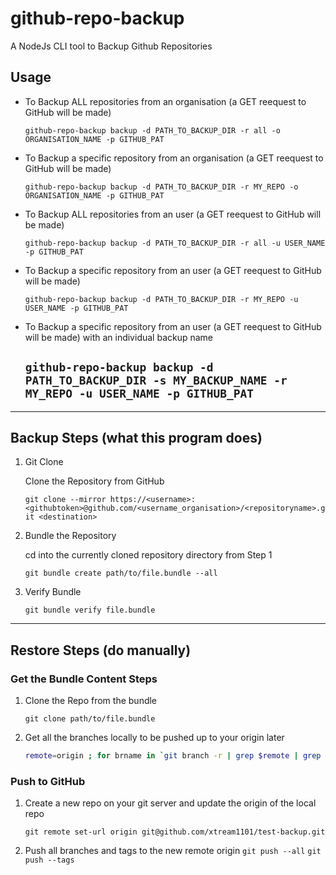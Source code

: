 # github-repo-backup

A NodeJs CLI tool to Backup Github Repositories

## Usage

- To Backup ALL repositories from an organisation (a GET reequest to GitHub will be made)

  `github-repo-backup backup -d PATH_TO_BACKUP_DIR -r all -o ORGANISATION_NAME -p GITHUB_PAT`

- To Backup a specific repository from an organisation (a GET reequest to GitHub will be made)

  `github-repo-backup backup -d PATH_TO_BACKUP_DIR -r MY_REPO -o ORGANISATION_NAME -p GITHUB_PAT`

- To Backup ALL repositories from an user (a GET reequest to GitHub will be made)

  `github-repo-backup backup -d PATH_TO_BACKUP_DIR -r all -u USER_NAME -p GITHUB_PAT`

- To Backup a specific repository from an user (a GET reequest to GitHub will be made)

  `github-repo-backup backup -d PATH_TO_BACKUP_DIR -r MY_REPO -u USER_NAME -p GITHUB_PAT`

- To Backup a specific repository from an user (a GET reequest to GitHub will be made) with an individual backup name

  ## `github-repo-backup backup -d PATH_TO_BACKUP_DIR -s MY_BACKUP_NAME -r MY_REPO -u USER_NAME -p GITHUB_PAT`

---

## Backup Steps (what this program does)

1. Git Clone

   Clone the Repository from GitHub

   `git clone --mirror https://<username>:<githubtoken>@github.com/<username_organisation>/<repositoryname>.git <destination>`

2. Bundle the Repository

   cd into the currently cloned repository directory from Step 1

   `git bundle create path/to/file.bundle --all`

3. Verify Bundle

   `git bundle verify file.bundle`

---

## Restore Steps (do manually)

### Get the Bundle Content Steps

1.  Clone the Repo from the bundle

    `git clone path/to/file.bundle`

2.  Get all the branches locally to be pushed up to your origin later

    ```bash
    remote=origin ; for brname in `git branch -r | grep $remote | grep -v master | grep -v HEAD | awk '{gsub(/^[^\/]+\//,"",$1); print $1}'`; do git branch --track $brname $remote/$brname || true; done 2>/dev/null
    ```

### Push to GitHub

1.  Create a new repo on your git server and update the origin of the local repo

    `git remote set-url origin git@github.com/xtream1101/test-backup.git`

2.  Push all branches and tags to the new remote origin
    `git push --all`
    `git push --tags`
